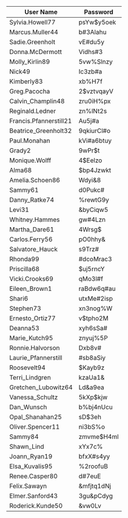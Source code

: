 | User Name            | Password   |
|----------------------|------------|
|Sylvia.Howell77|psYw$y5oek|
|Marcus.Muller44|b#3Alahu|
|Sadie.Greenholt|vE#du5y|
|Donna.McDermott|Vidhs#3|
|Molly_Kirlin89|5vw%Slnzy|
|Nick49|Ic3zb#a|
|Kimberly83|xb%H7f|
|Greg.Pacocha|2$vztvqayV|
|Calvin_Champlin48|zru0iH%px|
|Reginald.Ledner|zn%lNt2s|
|Francis.Pfannerstill21|Au5j#a|
|Beatrice_Greenholt32|9qkiurCl#o|
|Paul.Monahan|kVi#a6btuy|
|Grady2|9wPr$t|
|Monique.Wolff|4$Eelzo|
|Alma68|$bp4Jzwkt|
|Amelia.Schoen86|Wdyi&8|
|Sammy61|d0Pukc#|
|Danny_Ratke74|%rewtG9y|
|Levi31|&byCiqw5|
|Whitney.Hammes|gw#4Lzn|
|Martha_Dare61|4Wrsg$|
|Carlos.Ferry56|pO0hhy&|
|Salvatore_Hauck|s9Trz#|
|Rhonda99|#dcoMrac3|
|Priscilla68|$uj5rncY|
|Vicki.Crooks69|qMo3l#f|
|Eileen_Brown1|raBdw6q#au|
|Shari6|utxMe#2isp|
|Stephen73|xn3nog%W|
|Ernesto_Ortiz77|v$tpho2M|
|Deanna53|xyh6sSa#|
|Marie_Kutch95|znyuj%5P|
|Ronnie.Halvorson|Dxb8v#|
|Laurie_Pfannerstill|#sb8aSiy|
|Roosevelt94|$Kayb9z|
|Terri_Lindgren|kzaUa1&|
|Gretchen_Lubowitz64|Ld&a9ea|
|Vanessa_Schultz|5kXp$kjw|
|Dan_Wunsch|b%bj4nUcu|
|Opal_Shanahan25|sD$3eh|
|Oliver.Spencer11|ni3bS%o|
|Sammy84|zmvme$H4ml|
|Shawn_Lind|xYx7c%|
|Joann_Ryan19|bfxX#s4yy|
|Elsa_Kuvalis95|%2roofuB|
|Renee.Casper80|d#7euE|
|Felix.Sawayn|&mfjtq1dNj|
|Elmer.Sanford43|3gu&pCdyg|
|Roderick.Kunde50|&vw0Lv|

